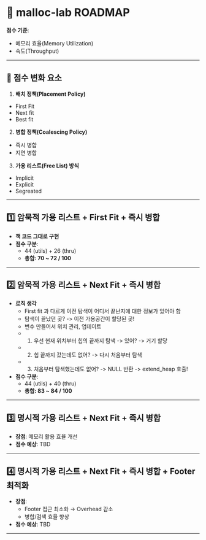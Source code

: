 # 📌 malloc-lab ROADMAP

**점수 기준**:  
- 메모리 효율(Memory Utilization)  
- 속도(Throughput)

---

## 🔹 점수 변화 요소
1. **배치 정책(Placement Policy)**  
  - First Fit
  - Next fit
  - Best fit

2. **병합 정책(Coalescing Policy)**  
  - 즉시 병합
  - 지연 병합

3. **가용 리스트(Free List) 방식**
  - Implicit 
  - Explicit 
  - Segreated 

---

## 1️⃣ 암묵적 가용 리스트 + First Fit + 즉시 병합
- **책 코드 그대로 구현**  
- **점수 구분**:  
  - 44 (utils) + 26 (thru)
  - **총합: 70 ~ 72 / 100**  

---

## 2️⃣ 암묵적 가용 리스트 + Next Fit + 즉시 병합
- **로직 생각**  
  - First fit 과 다르게 이전 탐색이 어디서 끝난지에 대한 정보가 있어야 함   
  - 탐색이 끝났던 곳? -> 이전 가용공간이 할당된 곳! 
  - 변수 만들어서 위치 관리, 업데이트
  - 1. 우선 현재 위치부터 힙의 끝까지 탐색 -> 있어? -> 거기 할당
  - 2. 힙 끝까지 갔는데도 없어? -> 다시 처음부터 탐색 
  - 3. 처음부터 탐색했는데도 없어? -> NULL 반환 -> extend_heap 호출!
- **점수 구분**: 
  - 44 (utils) + 40 (thru)
  - **총합: 83 ~ 84 / 100**

---

## 3️⃣ 명시적 가용 리스트 + Next Fit + 즉시 병합
- **장점**: 메모리 활용 효율 개선  
- **점수 예상**: TBD

---

## 4️⃣ 명시적 가용 리스트 + Next Fit + 즉시 병합 + Footer 최적화
- **장점**:  
  - Footer 접근 최소화 → Overhead 감소  
  - 병합/검색 효율 향상  
- **점수 예상**: TBD

---


